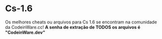 # Cs-1.6

Os melhores cheats ou arquivos para Cs 1.6 se encontram na comunidade da CodeinWare.cc! **A senha de extração de TODOS os arquivos é "CodeinWare.dev"**
